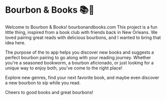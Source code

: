 # Bourbon & Books 📚🥃

Welcome to Bourbon & Books! bourbonandbooks.com This project is a fun little thing, inspired from a book club with friends back in New Orleans. We loved pairing great reads with delicious bourbons, and I wanted to bring that idea here.

The purpose of the to app helps you discover new books and suggests a perfect bourbon pairing to go along with your reading journey. Whether you're a seasoned bookworm, a bourbon aficionado, or just looking for a unique way to enjoy both, you've come to the right place!

Explore new genres, find your next favorite book, and maybe even discover a new bourbon to sip while you read.

Cheers to good books and great bourbons!
